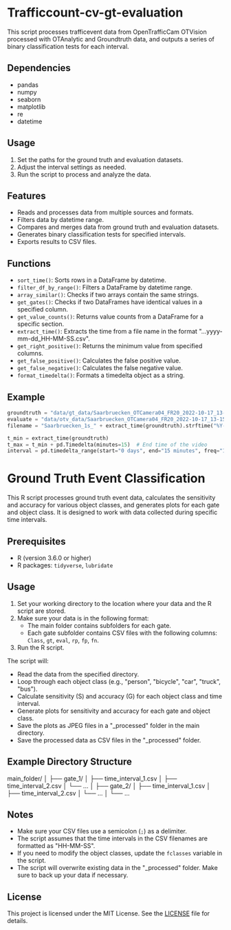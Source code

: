 # Trafficcount-cv-gt-evaluation


This script processes trafficevent data from OpenTrafficCam OTVision processed with OTAnalytic and Groundtruth data, and outputs a series of binary classification tests for each interval.

## Dependencies

- pandas
- numpy
- seaborn
- matplotlib
- re
- datetime

## Usage

1. Set the paths for the ground truth and evaluation datasets.
2. Adjust the interval settings as needed.
3. Run the script to process and analyze the data.

## Features

- Reads and processes data from multiple sources and formats.
- Filters data by datetime range.
- Compares and merges data from ground truth and evaluation datasets.
- Generates binary classification tests for specified intervals.
- Exports results to CSV files.

## Functions

- `sort_time()`: Sorts rows in a DataFrame by datetime.
- `filter_df_by_range()`: Filters a DataFrame by datetime range.
- `array_similar()`: Checks if two arrays contain the same strings.
- `get_gates()`: Checks if two DataFrames have identical values in a specified column.
- `get_value_counts()`: Returns value counts from a DataFrame for a specific section.
- `extract_time()`: Extracts the time from a file name in the format "...yyyy-mm-dd_HH-MM-SS.csv".
- `get_right_positive()`: Returns the minimum value from specified columns.
- `get_false_positive()`: Calculates the false positive value.
- `get_false_negative()`: Calculates the false negative value.
- `format_timedelta()`: Formats a timedelta object as a string.

## Example

```python
groundtruth = "data/gt_data/Saarbruecken_OTCamera04_FR20_2022-10-17_13-15-00.csv"
evaluate = "data/otv_data/Saarbruecken_OTCamera04_FR20_2022-10-17_13-15-00_events.csv"
filename = "Saarbruecken_1s_" + extract_time(groundtruth).strftime("%Y-%m-%d_%H-%M-%S")

t_min = extract_time(groundtruth)
t_max = t_min + pd.Timedelta(minutes=15)  # End time of the video
interval = pd.timedelta_range(start="0 days", end="15 minutes", freq="1 s")  # Interval
```


# Ground Truth Event Classification

This R script processes ground truth event data, calculates the sensitivity and accuracy for various object classes, and generates plots for each gate and object class. It is designed to work with data collected during specific time intervals.

## Prerequisites

- R (version 3.6.0 or higher)
- R packages: `tidyverse`, `lubridate`

## Usage

1. Set your working directory to the location where your data and the R script are stored.
2. Make sure your data is in the following format:
   - The main folder contains subfolders for each gate.
   - Each gate subfolder contains CSV files with the following columns: `Class`, `gt`, `eval`, `rp`, `fp`, `fn`.
3. Run the R script.

The script will:

- Read the data from the specified directory.
- Loop through each object class (e.g., "person", "bicycle", "car", "truck", "bus").
- Calculate sensitivity (S) and accuracy (G) for each object class and time interval.
- Generate plots for sensitivity and accuracy for each gate and object class.
- Save the plots as JPEG files in a "_processed" folder in the main directory.
- Save the processed data as CSV files in the "_processed" folder.

## Example Directory Structure
main_folder/
│
├── gate_1/
│ ├── time_interval_1.csv
│ ├── time_interval_2.csv
│ └── ...
│
├── gate_2/
│ ├── time_interval_1.csv
│ ├── time_interval_2.csv
│ └── ...
│
└── ...


## Notes

- Make sure your CSV files use a semicolon (`;`) as a delimiter.
- The script assumes that the time intervals in the CSV filenames are formatted as "HH-MM-SS".
- If you need to modify the object classes, update the `fclasses` variable in the script.
- The script will overwrite existing data in the "_processed" folder. Make sure to back up your data if necessary.

## License

This project is licensed under the MIT License. See the [LICENSE](LICENSE) file for details.
